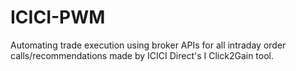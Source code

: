 # ICICI-PWM
Automating trade execution using broker APIs for all intraday order calls/recommendations made by ICICI Direct's I Click2Gain tool.
